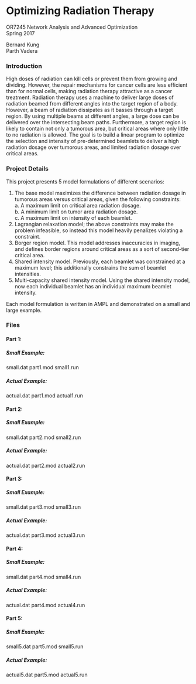 # Optimizing Radiation Therapy
OR7245 Network Analysis and Advanced Optimization  
Spring 2017  

Bernard Kung  
Parth Vadera  


### Introduction
High doses of radiation can kill cells or prevent them from growing and dividing. However, the repair mechanisms for cancer cells are less efficient than for normal cells, making radiation therapy attractive as a cancer treatment. Radiation therapy uses a machine to deliver large doses of radiation beamed from different angles into the target region of a body. However, a beam of radiation dissipates as it basses through a target region. By using multiple beams at different angles, a large dose can be delivered over the intersecting beam paths. Furthermore, a target region is likely to contain not only a tumorous area, but critical areas where only little to no radiation is allowed. The goal is to build a linear program to optimize the selection and intensity of pre-determined beamlets to deliver a high radiation dosage over tumorous areas, and limited radiation dosage over critical areas.

### Project Details
This project presents 5 model formulations of different scenarios:
1. The base model maximizes the difference between radiation dosage in tumorous areas versus critical areas, given the following constraints:  
    a. A maximum limit on critical area radiation dosage.  
    b. A minimum limit on tumor area radiation dosage.  
    c. A maximum limit on intensity of each beamlet.   
2. Lagrangian relaxation model; the above constraints may make the problem infeasible, so instead this model heavily penalizes violating a constraint.
3. Borger region model. This model addresses inaccuracies in imaging, and defines border regions around critical areas as a sort of second-tier critical area. 
4. Shared intensity model. Previously, each beamlet was constrained at a maximum level; this additionally constrains the sum of beamlet intensities.
5. Multi-capacity shared intensity model. Using the shared intensity model, now each individual beamlet has an individual maximum beamlet intensity.

Each model formulation is written in AMPL and demonstrated on a small and large example.

### Files
#### Part 1:
##### Small Example:
small.dat
part1.mod
small1.run

##### Actual Example:
actual.dat
part1.mod
actual1.run

#### Part 2:
##### Small Example:
small.dat
part2.mod
small2.run

##### Actual Example:
actual.dat
part2.mod
actual2.run

#### Part 3:
##### Small Example:
small.dat
part3.mod
small3.run

##### Actual Example:
actual.dat
part3.mod
actual3.run

#### Part 4:
##### Small Example:
small.dat
part4.mod
small4.run

##### Actual Example:
actual.dat
part4.mod
actual4.run

#### Part 5:
##### Small Example:
small5.dat
part5.mod
small5.run

##### Actual Example:
actual5.dat
part5.mod
actual5.run

